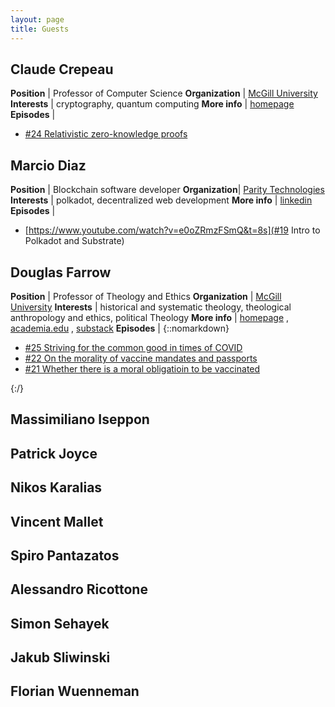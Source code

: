 ```yaml
---
layout: page
title: Guests 
---
```


## Claude Crepeau

**Position** | Professor of Computer Science
**Organization** | [McGill University](https://www.mcgill.ca/)
**Interests** | cryptography, quantum computing
**More info** | [homepage](https://www.cs.mcgill.ca/~crepeau/index_en.html)
**Episodes** | <ul><li>[#24 Relativistic zero-knowledge proofs](https://thepearreview.com/relativistic-zero-knowledge-proofs.html)</li></ul>


## Marcio Diaz

**Position** | Blockchain software developer
**Organization**|  [Parity Technologies](https://www.parity.io/)
**Interests** | polkadot, decentralized web development
**More info** | [linkedin](https://www.linkedin.com/in/marciodiaz/)
**Episodes** | <ul> <li>[https://www.youtube.com/watch?v=e0oZRmzFSmQ&t=8s](#19 Intro to Polkadot and Substrate)</li></ul>


## Douglas Farrow

**Position** | Professor of Theology and Ethics
**Organization** | [McGill University](https://www.mcgill.ca/)
**Interests** | historical and systematic theology, theological anthropology and ethics, political Theology 
**More info** | [homepage](https://www.mcgill.ca/religiousstudies/douglas-farrow) , [academia.edu](https://douglasfarrow.academia.edu) , [substack](https://douglasfarrow.substack.com/?utm_source=substack&utm_medium=web&utm_campaign=substack_profile)
**Episodes** | {::nomarkdown}<ul><li><a href="https://www.youtube.com/watch?v=01ZK7ZNipk0">#25 Striving for the common good in times of COVID</a></li><li><a href="https://www.youtube.com/watch?v=0WIosJFlzQo">#22 On the morality of vaccine mandates and passports</a></li><li><a href="https://www.youtube.com/watch?v=0WIosJFlzQo">#21 Whether there is a moral obligatioin to be vaccinated</a></li></ul>{:/}


## Massimiliano Iseppon

## Patrick Joyce

## Nikos Karalias

## Vincent Mallet

## Spiro Pantazatos

## Alessandro Ricottone

## Simon Sehayek

## Jakub Sliwinski

## Florian Wuenneman







